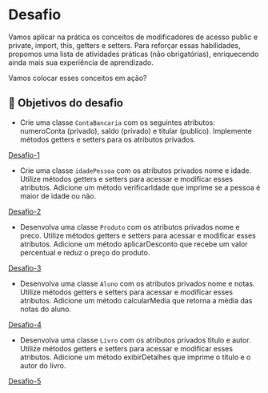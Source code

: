 # Desafio

Vamos aplicar na prática os conceitos de modificadores de acesso public e private, import, this, getters e setters. Para reforçar essas habilidades, propomos uma lista de atividades práticas (não obrigatórias), enriquecendo ainda mais sua experiência de aprendizado.

Vamos colocar esses conceitos em ação?

## 🔨 Objetivos do desafio

* Crie uma classe `ContaBancaria` com os seguintes atributos: numeroConta (privado), saldo (privado) e titular (publico). Implemente métodos getters e setters para os atributos privados.


[Desafio-1]()

* Crie uma classe `idadePessoa` com os atributos privados nome e idade. Utilize métodos getters e setters para acessar e modificar esses atributos. Adicione um método verificarIdade que imprime se a pessoa é maior de idade ou não.


[Desafio-2]()

* Desenvolva uma classe `Produto` com os atributos privados nome e preco. Utilize métodos getters e setters para acessar e modificar esses atributos. Adicione um método aplicarDesconto que recebe um valor percentual e reduz o preço do produto.

[Desafio-3]()

* Desenvolva uma classe `Aluno` com os atributos privados nome e notas. Utilize métodos getters e setters para acessar e modificar esses atributos. Adicione um método calcularMedia que retorna a média das notas do aluno.

[Desafio-4]()

* Desenvolva uma classe `Livro` com os atributos privados titulo e autor. Utilize métodos getters e setters para acessar e modificar esses atributos. Adicione um método exibirDetalhes que imprime o título e o autor do livro.

[Desafio-5]()
